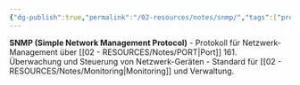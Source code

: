 ```yaml
---
{"dg-publish":true,"permalink":"/02-resources/notes/snmp/","tags":["protokoll/management","netzwerk/überwachung"],"noteIcon":"","updated":"2025-08-28T20:50:30.000+02:00"}
---
```



**SNMP (Simple Network Management Protocol)** - Protokoll für Netzwerk-Management über [[02 - RESOURCES/Notes/PORT\|Port]] 161.
Überwachung und Steuerung von Netzwerk-Geräten - Standard für [[02 - RESOURCES/Notes/Monitoring\|Monitoring]] und Verwaltung.